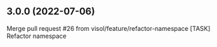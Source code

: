 ## 3.0.0 (2022-07-06)

Merge pull request #26 from visol/feature/refactor-namespace
[TASK] Refactor namespace
